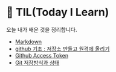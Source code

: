 🌱 TIL(Today I Learn)
===
오늘 내가 배운 것을 정리합니다.

- [Markdown](2023/09/markdown_syntax.md)
- [github 기초 : 저장소 만들고 원격에 올리기](2023/09/markdown_syntax.md)
- [Github Access Token](2023/09/github_token.md)
- [Git 저장방식과 상태](2023/09/git_state.md)